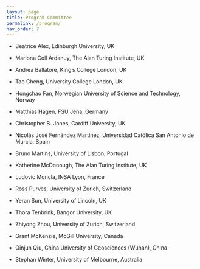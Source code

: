 ```yaml
---
layout: page
title: Program Committee
permalink: /program/
nav_order: 7
---
```


* Beatrice Alex, Edinburgh University, UK

* Mariona Coll Ardanuy, The Alan Turing Institute, UK

* Andrea Ballatore, King’s College London, UK

* Tao Cheng, University College London, UK

* Hongchao Fan, Norwegian University of Science and Technology, Norway

* Matthias Hagen, FSU Jena, Germany
          
* Christopher B. Jones, Cardiff University, UK

* Nicolás José Fernández Martínez, Universidad Católica San Antonio de Murcia, Spain

* Bruno Martins, University of Lisbon, Portugal

* Katherine McDonough, The Alan Turing Institute, UK

* Ludovic Moncla, INSA Lyon, France

* Ross Purves, University of Zurich, Switzerland

* Yeran Sun, University of Lincoln, UK

* Thora Tenbrink, Bangor University, UK

* Zhiyong Zhou, University of Zurich, Switzerland

* Grant McKenzie, McGill University, Canada

* Qinjun Qiu, China University of Geosciences (Wuhan), China

* Stephan Winter, University of Melbourne, Australia
